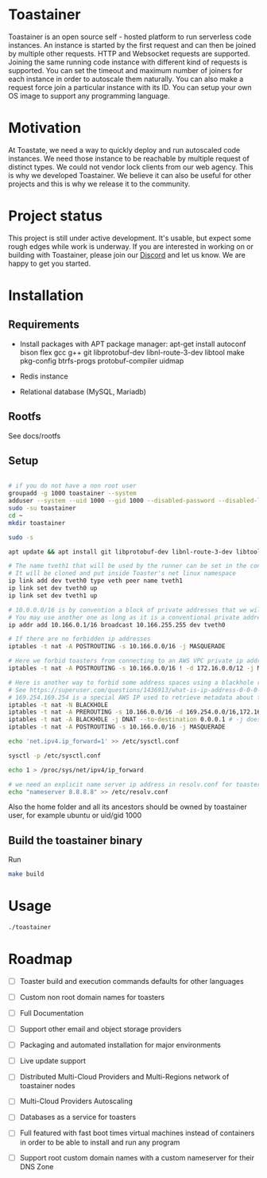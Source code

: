 # Toastainer

Toastainer is an open source self - hosted platform to run serverless code instances. An instance is started by the first request and can then be joined by multiple other requests. HTTP and Websocket requests are supported. Joining the same running code instance with different kind of requests is supported. You can set the timeout and maximum number of joiners for each instance in order to autoscale them naturally. You can also make a request force join a particular instance with its ID. You can setup your own OS image to support any programming language.

# Motivation

At Toastate, we need a way to quickly deploy and run autoscaled code instances. We need those instance to be reachable by multiple request of distinct types. We could not vendor lock clients from our web agency. This is why we developed Toastainer. We believe it can also be useful for other projects and this is why we release it to the community.

# Project status

This project is still under active development. It's usable, but expect some rough edges while work is underway. If you are interested in working on or building with Toastainer, please join our [Discord](https://discord.gg/NC8sgX6E75) and let us know. We are happy to get you started.

# Installation

## Requirements

- Install packages with APT package manager: apt-get install autoconf bison flex gcc g++ git libprotobuf-dev libnl-route-3-dev libtool make pkg-config btrfs-progs protobuf-compiler uidmap

- Redis instance

- Relational database (MySQL, Mariadb)

## Rootfs

See docs/rootfs

## Setup

```bash

# if you do not have a non root user
groupadd -g 1000 toastainer --system
adduser --system --uid 1000 --gid 1000 --disabled-password --disabled-login toastainer
sudo -su toastainer
cd ~
mkdir toastainer

sudo -s

apt update && apt install git libprotobuf-dev libnl-route-3-dev libtool btrfs-progs protobuf-compiler uidmap

# The name tveth1 that will be used by the runner can be set in the configuration file
# It will be cloned and put inside Toaster's net linux namespace
ip link add dev tveth0 type veth peer name tveth1
ip link set dev tveth0 up
ip link set dev tveth1 up

# 10.0.0.0/16 is by convention a block of private addresses that we will use to attribute ip addresses to Toasters
# You may use another one as long as it is a conventional private address space as defined in http://www.faqs.org/rfcs/rfc1918.html
ip addr add 10.166.0.1/16 broadcast 10.166.255.255 dev tveth0

# If there are no forbidden ip addresses
iptables -t nat -A POSTROUTING -s 10.166.0.0/16 -j MASQUERADE

# Here we forbid toasters from connecting to an AWS VPC private ip addresses
iptables -t nat -A POSTROUTING -s 10.166.0.0/16 ! -d 172.16.0.0/12 -j MASQUERADE

# Here is another way to forbid some address spaces using a blackhole redirection
# See https://superuser.com/questions/1436913/what-is-ip-address-0-0-0-1-for-and-how-to-use-it/1436941 for address 0.0.0.1
# 169.254.169.254 is a special AWS IP used to retrieve metadata about the current EC2 instance - we forbid all 169.254. link local addresses for this reason>
iptables -t nat -N BLACKHOLE
iptables -t nat -A PREROUTING -s 10.166.0.0/16 -d 169.254.0.0/16,172.16.0.0/12,10.0.0.0/8,192.168.0.0/16,$LOCAL_SERVER_IP/32 -j BLACKHOLE -j BLACKHOLE
iptables -t nat -A BLACKHOLE -j DNAT --to-destination 0.0.0.1 # -j does not work anymore here with newer versions of iptables
iptables -t nat -A POSTROUTING -s 10.166.0.0/16 -j MASQUERADE

echo 'net.ipv4.ip_forward=1' >> /etc/sysctl.conf

sysctl -p /etc/sysctl.conf

echo 1 > /proc/sys/net/ipv4/ip_forward

# we need an explicit name server ip address in resolv.conf for toasters to have access to internet
echo "nameserver 8.8.8.8" >> /etc/resolv.conf
```

Also the home folder and all its ancestors should be owned by toastainer user, for example ubuntu or uid/gid 1000

## Build the toastainer binary

Run

```bash
make build
```

# Usage

```bash
./toastainer
```

# Roadmap

- [ ] Toaster build and execution commands defaults for other languages

- [ ] Custom non root domain names for toasters

- [ ] Full Documentation

- [ ] Support other email and object storage providers

- [ ] Packaging and automated installation for major environments

- [ ] Live update support

- [ ] Distributed Multi-Cloud Providers and Multi-Regions network of toastainer nodes

- [ ] Multi-Cloud Providers Autoscaling

- [ ] Databases as a service for toasters

- [ ] Full featured with fast boot times virtual machines instead of containers in order to be able to install and run any program

- [ ] Support root custom domain names with a custom nameserver for their DNS Zone
